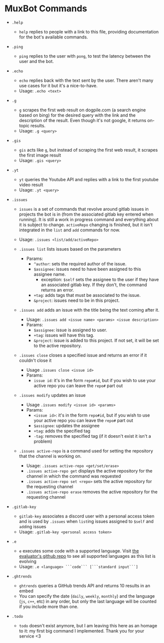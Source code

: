 # MuxBot Commands

* `.help`
    - `help` replies to people with a link to this file, providing documentation for the bot's available commands.

* `.ping`
    - `ping` replies to the user with `pong`, to test the latency between the user and the bot.

* `.echo`
    - `echo` replies back with the text sent by the user. There aren't many use cases for it but it's a nice-to-have.
    - Usage: `.echo <text>`

* `.g`
    - `g` scrapes the first web result on dogpile.com (a search engine based on bing) for the desired query with the link and the description of the result. Even though it's not google, it returns on-topic results.
    - Usage: `.g <query>`

* `.gis`
    - `gis` acts like `g`, but instead of scraping the first web result, it scrapes the first image result
    - Usage: `.gis <query>`

* `.yt`
    - `yt` queries the Youtube API and replies with a link to the first youtube video result
    - Usage: `.yt <query>`

* `.issues`
    - `issues` is a set of commands that revolve around gitlab issues in projects the bot is in (from the associated gitlab key entered when running). It is still a work in progress command and everything about it is subject to change. `activeRepo` changing is finished, but it isn't integrated in the `list` and `add` commands for now.
    - Usage: `.issues <list/add/activeRepo>`
    - `.issues list` lists issues based on the parameters
        - Params:
            - `^author`: sets the required author of the issue.
            - `$assignee`: issues need to have been assigned to this assignee name.
                - exception: `$self` sets the assignee to the user if they have an associated gitlab key. If they don't, the command returns an error. 
            - `+tag`: adds tags that must be associated to the issue.
            - `&project`: issues need to be in this project.
    - `.issues add` adds an issue with the title being the text coming after it.
        - Usage: `.issues add <issue name> <params> <issue description>`
        - Params:
            - `$assignee`: issue is assigned to user.
            - `+tag`: issues will have this tag.
            - `&project`: issue is added to this project. If not set, it will be set to the active repository.
    
    - `.issues close` closes a specified issue and returns an error if it couldn't close it
        - Usage `.issues close <issue id>`
        - Params:
            - `issue id`: it's in the form `repo#id`, but if you wish to use your active repo you can leave the `repo#` part out

    - `.issues modify` updates an issue
        - Usage `.issues modify <issue id> <params>`
        - Params:
            - `<issue id>`: it's in the form `repo#id`, but if you wish to use your active repo you can leave the `repo#` part out
            - `$assignee`: updates the assignee
            - `+tag`: adds the specified tag
            - `-tag`: removes the specified tag (if it doesn't exist it isn't a problem)

    - `.issues active-repo` is a command used for setting the repository that the channel is working on.
        - Usage: `.issues active-repo <get/set/erase>`
        - `.issues active-repo get` displays the active repository for the channel in which the command was requested
        - `.issues active-repo set <repo>` sets the active repository for the requesting channel
        - `.issues active-repo erase` removes the active repository for the requesting channel

* `.gitlab-key`
    - `gitlab-key` associates a discord user with a personal access token and is used by `.issues` when `list`ing issues assigned to `$self` and `add`ing issues
    - Usage: `.gitlab-key <personal access token>`

* `.e`
    - `e` executes some code with a supported language. Visit [the evaluator's github repo]() to see all supported languages as this list is evolving
    - Usage: `.e <language> ```code``` [```standard input```]`

* `.ghtrends`
    - `ghtrends` queries a GitHub trends API and returns 10 results in an embed
    - You can specify the date (`daily`, `weekly`, `monthly`) and the language (`js`, `c++`, etc) in any order, but only the last language will be counted if you include more than one. 

* `.todo`
    - `todo` doesn't exist anymore, but I am leaving this here as an homage to it: my first big command I implemented. Thank you for your service <3